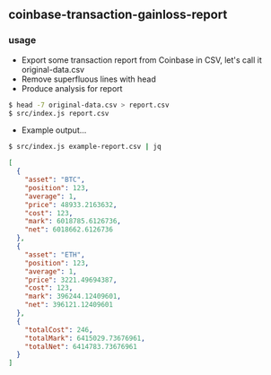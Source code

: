 ## coinbase-transaction-gainloss-report

### usage

* Export some transaction report from Coinbase in CSV, let's call it original-data.csv
* Remove superfluous lines with head
* Produce analysis for report
```bash
$ head -7 original-data.csv > report.csv
$ src/index.js report.csv
```
* Example output... 

```bash
$ src/index.js example-report.csv | jq
```
```json
[
  {
    "asset": "BTC",
    "position": 123,
    "average": 1,
    "price": 48933.2163632,
    "cost": 123,
    "mark": 6018785.6126736,
    "net": 6018662.6126736
  },
  {
    "asset": "ETH",
    "position": 123,
    "average": 1,
    "price": 3221.49694387,
    "cost": 123,
    "mark": 396244.12409601,
    "net": 396121.12409601
  },
  {
    "totalCost": 246,
    "totalMark": 6415029.73676961,
    "totalNet": 6414783.73676961
  }
]
```
